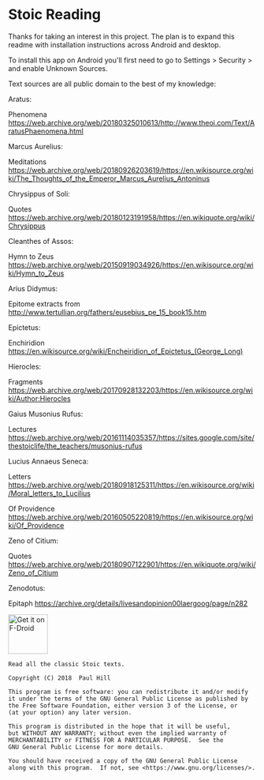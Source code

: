 Stoic Reading
=============

Thanks for taking an interest in this project. The plan is to expand this readme with installation instructions across Android and desktop.

To install this app on Android you'll first need to go to Settings > Security > and enable Unknown Sources.

Text sources are all public domain to the best of my knowledge:

Aratus:

Phenomena https://web.archive.org/web/20180325010613/http://www.theoi.com/Text/AratusPhaenomena.html

Marcus Aurelius:

Meditations https://web.archive.org/web/20180926203619/https://en.wikisource.org/wiki/The_Thoughts_of_the_Emperor_Marcus_Aurelius_Antoninus

Chrysippus of Soli:

Quotes https://web.archive.org/web/20180123191958/https://en.wikiquote.org/wiki/Chrysippus

Cleanthes of Assos:

Hymn to Zeus https://web.archive.org/web/20150919034926/https://en.wikisource.org/wiki/Hymn_to_Zeus

Arius Didymus:

Epitome extracts from http://www.tertullian.org/fathers/eusebius_pe_15_book15.htm

Epictetus:

Enchiridion https://en.wikisource.org/wiki/Encheiridion_of_Epictetus_(George_Long)

Hierocles:

Fragments https://web.archive.org/web/20170928132203/https://en.wikisource.org/wiki/Author:Hierocles

Gaius Musonius Rufus:

Lectures https://web.archive.org/web/20161114035357/https://sites.google.com/site/thestoiclife/the_teachers/musonius-rufus

Lucius Annaeus Seneca:

Letters https://web.archive.org/web/20180918125311/https://en.wikisource.org/wiki/Moral_letters_to_Lucilius

Of Providence https://web.archive.org/web/20160505220819/https://en.wikisource.org/wiki/Of_Providence

Zeno of Citium:

Quotes https://web.archive.org/web/20180907122901/https://en.wikiquote.org/wiki/Zeno_of_Citium

Zenodotus:

Epitaph https://archive.org/details/livesandopinion00laergoog/page/n282

[<img src="https://f-droid.org/badge/get-it-on.png"
      alt="Get it on F-Droid"
      height="80">](https://f-droid.org/packages/app.reading.stoic.stoicreading/)

    Read all the classic Stoic texts.

    Copyright (C) 2018  Paul Hill

    This program is free software: you can redistribute it and/or modify
    it under the terms of the GNU General Public License as published by
    the Free Software Foundation, either version 3 of the License, or
    (at your option) any later version.

    This program is distributed in the hope that it will be useful,
    but WITHOUT ANY WARRANTY; without even the implied warranty of
    MERCHANTABILITY or FITNESS FOR A PARTICULAR PURPOSE.  See the
    GNU General Public License for more details.

    You should have received a copy of the GNU General Public License
    along with this program.  If not, see <https://www.gnu.org/licenses/>.

